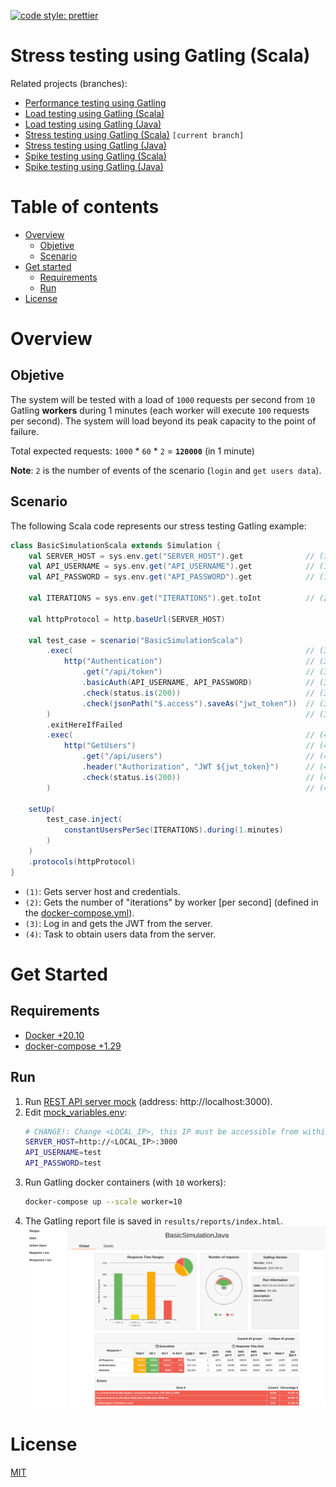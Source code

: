 [![code style: prettier](https://img.shields.io/badge/code_style-prettier-ff69b4.svg?style=flat-square)](https://github.com/prettier/prettier)

# Stress testing using Gatling (Scala)

Related projects (branches):
- [Performance testing using Gatling](https://github.com/eccanto/base-gatling-performance-testing)
- [Load testing using Gatling (Scala)](https://github.com/eccanto/base-gatling-performance-testing/tree/feature/load-testing-scala)
- [Load testing using Gatling (Java)](https://github.com/eccanto/base-gatling-performance-testing/tree/feature/load-testing-java)
- [Stress testing using Gatling (Scala)](https://github.com/eccanto/base-gatling-performance-testing/tree/feature/stress-testing-scala) `[current branch]`
- [Stress testing using Gatling (Java)](https://github.com/eccanto/base-gatling-performance-testing/tree/feature/stress-testing-java)
- [Spike testing using Gatling (Scala)](https://github.com/eccanto/base-gatling-performance-testing/tree/feature/spike-testing-scala)
- [Spike testing using Gatling (Java)](https://github.com/eccanto/base-gatling-performance-testing/tree/feature/spike-testing-java)

# Table of contents

* [Overview](#overview)
  * [Objetive](#objetive)
  * [Scenario](#scenario)
* [Get started](#get-started)
  * [Requirements](#requirements)
  * [Run](#run)
* [License](#license)

# Overview

## Objetive

The system will be tested with a load of `1000` requests per second from `10` Gatling **workers** during 1 minutes
(each worker will execute `100` requests per second). The system will load beyond its peak capacity to the point of
failure.

Total expected requests: `1000` * `60` * `2` = **`120000`** (in 1 minute)

**Note**: `2` is the number of events of the scenario (`login` and `get users data`).

## Scenario

The following Scala code represents our stress testing Gatling example:

```scala
class BasicSimulationScala extends Simulation {
    val SERVER_HOST = sys.env.get("SERVER_HOST").get              // (1)
    val API_USERNAME = sys.env.get("API_USERNAME").get            // (1)
    val API_PASSWORD = sys.env.get("API_PASSWORD").get            // (1)

    val ITERATIONS = sys.env.get("ITERATIONS").get.toInt          // (2)

    val httpProtocol = http.baseUrl(SERVER_HOST)

    val test_case = scenario("BasicSimulationScala")
        .exec(                                                    // (3)
            http("Authentication")                                // (3)
                .get("/api/token")                                // (3)
                .basicAuth(API_USERNAME, API_PASSWORD)            // (3)
                .check(status.is(200))                            // (3)
                .check(jsonPath("$.access").saveAs("jwt_token"))  // (3)
        )                                                         // (3)
        .exitHereIfFailed
        .exec(                                                    // (4)
            http("GetUsers")                                      // (4)
                .get("/api/users")                                // (4)
                .header("Authorization", "JWT ${jwt_token}")      // (4)
                .check(status.is(200))                            // (4)
        )                                                         // (4)

    setUp(
        test_case.inject(
            constantUsersPerSec(ITERATIONS).during(1.minutes)
        )
    )
    .protocols(httpProtocol)
}
```

- `(1)`: Gets server host and credentials.
- `(2)`: Gets the number of "iterations" by worker [per second] (defined in the [docker-compose.yml](./docker-compose.yml)).
- `(3)`: Log in and gets the JWT from the server.
- `(4)`: Task to obtain users data from the server.

# Get Started

## Requirements

- [Docker +20.10](https://docs.docker.com/engine/install/ubuntu/)
- [docker-compose +1.29](https://docs.docker.com/desktop/install/linux-install/)

## Run

1. Run [REST API server mock](https://github.com/eccanto/base-mockoon-api-rest-server-mock) (address: http://localhost:3000).
2. Edit [mock_variables.env](./mock_variables.env):
    ```bash
    # CHANGE!: Change <LOCAL_IP>, this IP must be accessible from within a gatling containers.
    SERVER_HOST=http://<LOCAL_IP>:3000
    API_USERNAME=test
    API_PASSWORD=test
    ```
3. Run Gatling docker containers (with `10` workers):
    ```bash
    docker-compose up --scale worker=10
    ```
4. The Gatling report file is saved in `results/reports/index.html`.
    [![Gatling Report](documentation/images/gatling_report.png)](./sample/reports/index.html)

# License

[MIT](./LICENSE)
